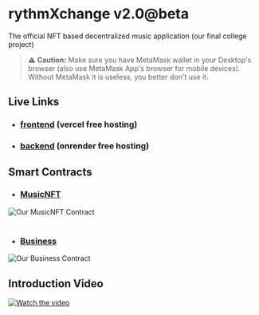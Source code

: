 # rythmXchange v2.0@beta
The official NFT based decentralized music application (our final college project)

> ⚠️ **Caution:** Make sure you have MetaMask wallet in your Desktop's browser (also use MetaMask App's browser for mobile devices). Without MetaMask it is useless, you better don't use it.

## Live Links
- ### [frontend](https://rythmxchange.vercel.app/) (vercel free hosting)
- ### [backend](https://rythmxchange.onrender.com) (onrender free hosting)

## Smart Contracts

- ### [MusicNFT](https://sepolia.etherscan.io/address/0x0688432dFd9E71BE9AA76574e43211430aEF5e86#code)<br>
![Our MusicNFT Contract](MusicNFT)<br><br>
- ### [Business](https://sepolia.etherscan.io/address/0x3e3C80B52289584b530Ac726ffbEEAc69aBD8499#code)<br>
![Our Business Contract](URL_or_path_to_image)

## Introduction Video

[![Watch the video](https://img.youtube.com/vi/YOUR_VIDEO_ID/0.jpg)](https://www.youtube.com/watch?v=YOUR_VIDEO_ID)
